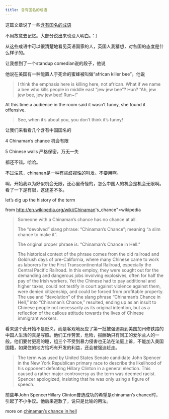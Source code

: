 ```yaml
---
title: 含有国名的成语
---
```


<p>这篇文章说了一些<a href="http://wiki.rijiben.org/Z/%e5%90%ab%e6%9c%89%e5%9b%bd%e5%90%8d%e7%9a%84%e8%8b%b1%e6%96%87%e6%88%90%e8%af%ad">含有国名的成语</a></p>

<p>不用故意去记忆。大部分说出来也没人明白。：）</p>

<p>从这些成语中可以很清楚地看见英语国家的人，英国人我猜想，对各国的态度是什么样子的。</p>

<p>让我想到了一个standup comedian说的段子，他说</p>

<p>他说在美国有一种能置人于死命的蜜蜂被叫做“african killer bee”。他说</p>

<blockquote>
  <p>I think the emphasis here is killing here, not african. What if we name a bee who kills people in middle east &#8220;jew jew bee&#8221;? Hun? &#8220;Ah, jew jew bee, jew jew bee! Run~!&#8221;</p>
</blockquote>

<p>At this time a audience in the room said it wasn&#8217;t funny, she found it offensive.</p>

<blockquote>
  <p>See, when it&#8217;s about you, you don&#8217;t think it&#8217;s funny!</p>
</blockquote>

<p>让我们来看看几个含有中国国名的</p>

<p>4 Chinaman&#8217;s chance 机会有限</p>

<p>5 Chinese walls 严格保密，万无一失</p>

<p>都还不错。哈哈。</p>

<p>不过注意，chinanan是一种有些歧视性的叫发。不要用啊。</p>

<p>啊，开始我以为好似机会无限，还心里奇怪的，怎么中国人的机会是机会无限啊。看了一下是有限，这还差不多。</p>

<p>let&#8217;s dig up the history of the term</p>

<p>from <a href="http://anonymouse.org/cgi-bin/anon-www.cgi/<a href="http://en.wikipedia.org/wiki/Chinaman">http://en.wikipedia.org/wiki/Chinaman</a>'s_chance">wikipedia</a></p>

<blockquote>
  <p>Someone with a Chinaman&#8217;s chance has no chance at all.</p>
  
  <p>The &#8220;devolved&#8221; slang phrase: &#8220;Chinaman&#8217;s Chance&#8221;; meaning &#8220;a slim chance to make it&#8221;.</p>
  
  <p>The original proper phrase is: &#8220;Chinaman&#8217;s Chance in Hell.&#8221;</p>
  
  <p>The historical context of the phrase comes from the old railroad and Goldrush days of pre-California, where many Chinese came to work as laborers for the First Transcontinental Railroad, especially the Central Pacific Railroad. In this employ, they were sought out for the demanding and dangerous jobs involving explosives, often for half the pay of the Irish workers. Yet the Chinese had to pay additional and higher taxes, could not testify in court against violence against them, were denied citizenship, and could be forced from profitable property. The use and &#8220;devolution&#8221; of the slang phrase &#8220;Chinaman&#8217;s Chance in Hell,&#8221; into &#8220;Chinaman&#8217;s Chance,&#8221; resulted, ending up as an insult to Chinese people not necessarily as its original intention, but as a reflection of the callous attitude towards the lives of Chinese immigrant workers.</p>
</blockquote>

<p>看来这个此开始不是贬义，而是客观地反应了第一批被强迫卖到美国加州修铁路的中国人生活的真是写照。他们工作劳累，危险，报酬确只有同工的爱尔兰人的一般。他们要付更高的睡，组三个不受到暴力侵害也无法在法庭上诉，不能加入美国国籍，如果住的地方恰巧有开发的利益，还会被强迫赶走。</p>

<blockquote>
  <p>The term was used by United States Senate candidate John Spencer in the New York Republican primary race to describe the likelihood of his opponent defeating Hillary Clinton in a general election. This caused a rather major controversy as the term was deemed racist. Spencer apologized, insisting that he was only using a figure of speech.</p>
</blockquote>

<p>前些年John SpencerHillary Clinton普选成功的希望是chinaman&#8217;s chance时，引起了不小争议。他后来道歉了，说只是比喻的用法。</p>

<p>more on <a href="http://www.google.com/search?q=chinaman%27s+chance">chinaman&#8217;s chance in hell</a></p>

